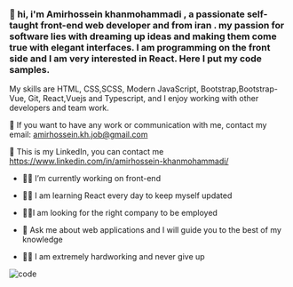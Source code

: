 ###  👋 hi, i'm Amirhossein khanmohammadi , a passionate self-taught  front-end web developer and  from iran . my passion for software lies with dreaming up ideas and making them come true with elegant interfaces. I am programming on the front side and I am very interested in React. Here I put my code samples.
My skills are HTML, CSS,SCSS, Modern JavaScript, Bootstrap,Bootstrap-Vue, Git, React,Vuejs and Typescript, and I enjoy working with other developers and team work.

💼 If you want to have any work or communication with me, contact my email:  amirhossein.kh.job@gmail.com 

📱 This is my LinkedIn, you can contact me     https://www.linkedin.com/in/amirhossein-khanmohammadi/   


- 🎯🎯 I’m currently working on front-end 
- 💪💪 I am learning React every day to keep myself updated

- 💎💎I am looking for the right company to be employed
- 💬 Ask me about web applications and I will guide you to the best of my knowledge
- 🥊🥊 I am extremely hardworking and never give up





![code](https://github.com/ami87878/ami87878/assets/111053228/9e25a651-0efa-49d7-9202-04a39c327df7)




